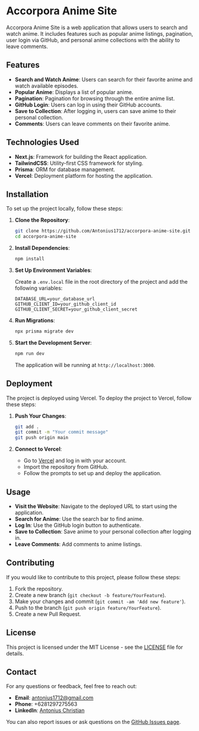 # Accorpora Anime Site

Accorpora Anime Site is a web application that allows users to search and watch anime. It includes features such as popular anime listings, pagination, user login via GitHub, and personal anime collections with the ability to leave comments.

## Features

- **Search and Watch Anime**: Users can search for their favorite anime and watch available episodes.
- **Popular Anime**: Displays a list of popular anime.
- **Pagination**: Pagination for browsing through the entire anime list.
- **GitHub Login**: Users can log in using their GitHub accounts.
- **Save to Collection**: After logging in, users can save anime to their personal collection.
- **Comments**: Users can leave comments on their favorite anime.

## Technologies Used

- **Next.js**: Framework for building the React application.
- **TailwindCSS**: Utility-first CSS framework for styling.
- **Prisma**: ORM for database management.
- **Vercel**: Deployment platform for hosting the application.

## Installation

To set up the project locally, follow these steps:

1. **Clone the Repository**:

    ```bash
    git clone https://github.com/Antonius1712/accorpora-anime-site.git
    cd accorpora-anime-site
    ```

2. **Install Dependencies**:

    ```bash
    npm install
    ```

3. **Set Up Environment Variables**:

    Create a `.env.local` file in the root directory of the project and add the following variables:

    ```env
    DATABASE_URL=your_database_url
    GITHUB_CLIENT_ID=your_github_client_id
    GITHUB_CLIENT_SECRET=your_github_client_secret
    ```

4. **Run Migrations**:

    ```bash
    npx prisma migrate dev
    ```

5. **Start the Development Server**:

    ```bash
    npm run dev
    ```

    The application will be running at `http://localhost:3000`.

## Deployment

The project is deployed using Vercel. To deploy the project to Vercel, follow these steps:

1. **Push Your Changes**:

    ```bash
    git add .
    git commit -m "Your commit message"
    git push origin main
    ```

2. **Connect to Vercel**:

    - Go to [Vercel](https://vercel.com/) and log in with your account.
    - Import the repository from GitHub.
    - Follow the prompts to set up and deploy the application.

## Usage

- **Visit the Website**: Navigate to the deployed URL to start using the application.
- **Search for Anime**: Use the search bar to find anime.
- **Log In**: Use the GitHub login button to authenticate.
- **Save to Collection**: Save anime to your personal collection after logging in.
- **Leave Comments**: Add comments to anime listings.

## Contributing

If you would like to contribute to this project, please follow these steps:

1. Fork the repository.
2. Create a new branch (`git checkout -b feature/YourFeature`).
3. Make your changes and commit (`git commit -am 'Add new feature'`).
4. Push to the branch (`git push origin feature/YourFeature`).
5. Create a new Pull Request.

## License

This project is licensed under the MIT License - see the [LICENSE](LICENSE) file for details.

## Contact

For any questions or feedback, feel free to reach out:

- **Email**: antonius1712@gmail.com
- **Phone**: +6281297275563
- **LinkedIn**: [Antonius Christian](https://www.linkedin.com/in/antonius-christian/)

You can also report issues or ask questions on the [GitHub Issues page](https://github.com/Antonius1712/accorpora-anime-site/issues).

